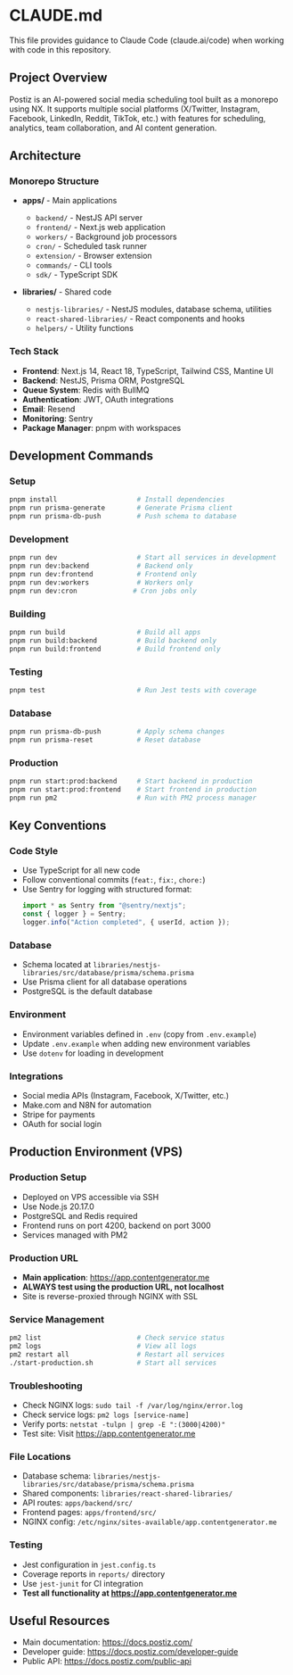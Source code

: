 # CLAUDE.md

This file provides guidance to Claude Code (claude.ai/code) when working with code in this repository.

## Project Overview

Postiz is an AI-powered social media scheduling tool built as a monorepo using NX. It supports multiple social platforms (X/Twitter, Instagram, Facebook, LinkedIn, Reddit, TikTok, etc.) with features for scheduling, analytics, team collaboration, and AI content generation.

## Architecture

### Monorepo Structure
- **apps/** - Main applications
  - `backend/` - NestJS API server
  - `frontend/` - Next.js web application
  - `workers/` - Background job processors
  - `cron/` - Scheduled task runner
  - `extension/` - Browser extension
  - `commands/` - CLI tools
  - `sdk/` - TypeScript SDK

- **libraries/** - Shared code
  - `nestjs-libraries/` - NestJS modules, database schema, utilities
  - `react-shared-libraries/` - React components and hooks
  - `helpers/` - Utility functions

### Tech Stack
- **Frontend**: Next.js 14, React 18, TypeScript, Tailwind CSS, Mantine UI
- **Backend**: NestJS, Prisma ORM, PostgreSQL
- **Queue System**: Redis with BullMQ
- **Authentication**: JWT, OAuth integrations
- **Email**: Resend
- **Monitoring**: Sentry
- **Package Manager**: pnpm with workspaces

## Development Commands

### Setup
```bash
pnpm install                    # Install dependencies
pnpm run prisma-generate        # Generate Prisma client
pnpm run prisma-db-push         # Push schema to database
```

### Development
```bash
pnpm run dev                    # Start all services in development
pnpm run dev:backend            # Backend only
pnpm run dev:frontend           # Frontend only
pnpm run dev:workers            # Workers only
pnpm run dev:cron              # Cron jobs only
```

### Building
```bash
pnpm run build                  # Build all apps
pnpm run build:backend          # Build backend only
pnpm run build:frontend         # Build frontend only
```

### Testing
```bash
pnpm test                       # Run Jest tests with coverage
```

### Database
```bash
pnpm run prisma-db-push         # Apply schema changes
pnpm run prisma-reset           # Reset database
```

### Production
```bash
pnpm run start:prod:backend     # Start backend in production
pnpm run start:prod:frontend    # Start frontend in production
pnpm run pm2                    # Run with PM2 process manager
```

## Key Conventions

### Code Style
- Use TypeScript for all new code
- Follow conventional commits (`feat:`, `fix:`, `chore:`)
- Use Sentry for logging with structured format:
  ```typescript
  import * as Sentry from "@sentry/nextjs";
  const { logger } = Sentry;
  logger.info("Action completed", { userId, action });
  ```

### Database
- Schema located at `libraries/nestjs-libraries/src/database/prisma/schema.prisma`
- Use Prisma client for all database operations
- PostgreSQL is the default database

### Environment
- Environment variables defined in `.env` (copy from `.env.example`)
- Update `.env.example` when adding new environment variables
- Use `dotenv` for loading in development

### Integrations
- Social media APIs (Instagram, Facebook, X/Twitter, etc.)
- Make.com and N8N for automation
- Stripe for payments
- OAuth for social login

## Production Environment (VPS)

### Production Setup
- Deployed on VPS accessible via SSH
- Use Node.js 20.17.0
- PostgreSQL and Redis required
- Frontend runs on port 4200, backend on port 3000
- Services managed with PM2

### Production URL
- **Main application**: https://app.contentgenerator.me
- **ALWAYS test using the production URL, not localhost**
- Site is reverse-proxied through NGINX with SSL

### Service Management
```bash
pm2 list                        # Check service status
pm2 logs                        # View all logs
pm2 restart all                 # Restart all services
./start-production.sh           # Start all services
```

### Troubleshooting
- Check NGINX logs: `sudo tail -f /var/log/nginx/error.log`
- Check service logs: `pm2 logs [service-name]`
- Verify ports: `netstat -tulpn | grep -E ":(3000|4200)"`
- Test site: Visit https://app.contentgenerator.me

### File Locations
- Database schema: `libraries/nestjs-libraries/src/database/prisma/schema.prisma`
- Shared components: `libraries/react-shared-libraries/`
- API routes: `apps/backend/src/`
- Frontend pages: `apps/frontend/src/`
- NGINX config: `/etc/nginx/sites-available/app.contentgenerator.me`

### Testing
- Jest configuration in `jest.config.ts`
- Coverage reports in `reports/` directory
- Use `jest-junit` for CI integration
- **Test all functionality at https://app.contentgenerator.me**

## Useful Resources
- Main documentation: https://docs.postiz.com/
- Developer guide: https://docs.postiz.com/developer-guide
- Public API: https://docs.postiz.com/public-api